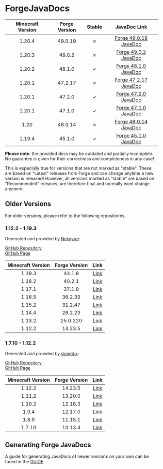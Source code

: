 # ForgeJavaDocs

| **Minecraft Version** | **Forge Version** | **Stable** | **JavaDoc Link** |
|:---:|:---:|:---:|:---:|
| 1.20.4 | 49.0.19 | ✗ | [Forge 49.0.19 JavaDoc](https://mcstreetguy.github.io/ForgeJavaDocs/1.20.4-latest/) |
| 1.20.3 | 49.0.2 | ✗ | [Forge 49.0.2 JavaDoc](https://mcstreetguy.github.io/ForgeJavaDocs/1.20.3-latest/) |
| 1.20.2 | 48.1.0 | ✓ | [Forge 48.1.0 JavaDoc](https://mcstreetguy.github.io/ForgeJavaDocs/1.20.2-48.1.0/) |
| 1.20.1 | 47.2.17 | ✗ | [Forge 47.2.17 JavaDoc](https://mcstreetguy.github.io/ForgeJavaDocs/1.20.1-latest/) |
| 1.20.1 | 47.2.0 | ✓ | [Forge 47.2.0 JavaDoc](https://mcstreetguy.github.io/ForgeJavaDocs/1.20.1-47.2.0/) |
| 1.20.1 | 47.1.0 | ✓ | [Forge 47.1.0 JavaDoc](https://mcstreetguy.github.io/ForgeJavaDocs/1.20.1-47.1.0/) |
| 1.20 | 46.0.14 | ✗ | [Forge 46.0.14 JavaDoc](https://mcstreetguy.github.io/ForgeJavaDocs/1.20-46.0.14/) |
| 1.19.4 | 45.1.0 | ✓ | [Forge 45.1.0 JavaDoc](https://mcstreetguy.github.io/ForgeJavaDocs/1.19.4-45.1.0/) |

**Please note:** the provided docs may be outdated and partially incomplete.  
No guarantee is given for their correctness and completeness in any case!

This is especially true for versions that are not marked as "stable".
These are based on "Latest" releases from Forge and can change anytime a new
version is released! However, all versions marked as "stable" are based on
"Recommended" releases, are therefore final and normally wont change anymore.

## Older Versions

For older versions, please refer to the following repositories.

### 1.12.2 - 1.19.3

Generated and provided by [Nekoyue](https://github.com/Nekoyue):

[GitHub Repository](https://github.com/Nekoyue/ForgeJavaDocs-NG)  
[GitHub Page](https://nekoyue.github.io/ForgeJavaDocs-NG/)

| **Minecraft Version** | **Forge Version** | **Link** |
|:---:|:---:|:---:|
| 1.19.3 | 44.1.8 | [Link](https://nekoyue.github.io/ForgeJavaDocs-NG/javadoc/1.19.3/) |
| 1.18.2 | 40.2.1 | [Link](https://nekoyue.github.io/ForgeJavaDocs-NG/javadoc/1.18.2/) |
| 1.17.1 | 37.1.0 | [Link](https://nekoyue.github.io/ForgeJavaDocs-NG/javadoc/1.17.1/) |
| 1.16.5 | 36.2.39 | [Link](https://nekoyue.github.io/ForgeJavaDocs-NG/javadoc/1.16.5/) |
| 1.15.2 | 31.2.47 | [Link](https://nekoyue.github.io/ForgeJavaDocs-NG/javadoc/1.15.2/) |
| 1.14.4 | 28.2.23 | [Link](https://nekoyue.github.io/ForgeJavaDocs-NG/javadoc/1.14.4/) |
| 1.13.2 | 25.0.220 | [Link](https://nekoyue.github.io/ForgeJavaDocs-NG/javadoc/1.13.2/) |
| 1.12.2 | 14.23.5 | [Link](https://nekoyue.github.io/ForgeJavaDocs-NG/javadoc/1.12.2/) |

### 1.7.10 - 1.12.2

Generated and provided by [skmedix](https://github.com/skmedix):

[GitHub Repository](https://github.com/skmedix/ForgeJavaDocs)  
[GitHub Page](https://skmedix.github.io/ForgeJavaDocs/)

| **Minecraft Version** | **Forge Version** | **Link** |
|:---:|:---:|:---:|
| 1.12.2 | 14.23.5 | [Link](https://skmedix.github.io/ForgeJavaDocs/javadoc/forge/1.12.2-14.23.5.2859/) |
| 1.11.2 | 13.20.0 | [Link](https://skmedix.github.io/ForgeJavaDocs/javadoc/forge/1.11.2-13.20.0.2228/) |
| 1.10.2 | 12.18.3 | [Link](https://skmedix.github.io/ForgeJavaDocs/javadoc/forge/1.10.2-12.18.3.2185/) |
| 1.9.4 | 12.17.0 | [Link](https://skmedix.github.io/ForgeJavaDocs/javadoc/forge/1.9.4-12.17.0.2051/) |
| 1.8.9 | 11.15.1 | [Link](https://skmedix.github.io/ForgeJavaDocs/javadoc/forge/1.8.9-11.15.1.2318/) |
| 1.7.10 | 10.13.4 | [Link](https://skmedix.github.io/ForgeJavaDocs/javadoc/forge/1.7.10-10.13.4.1614/) |

## Generating Forge JavaDocs

A guide for generating JavaDocs of newer versions on your own can be found in the [GUIDE](/GUIDE.md).

